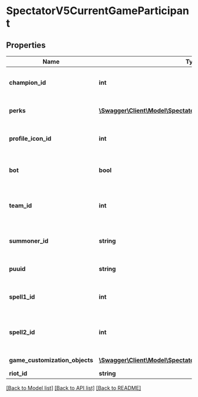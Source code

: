 # SpectatorV5CurrentGameParticipant

## Properties
Name | Type | Description | Notes
------------ | ------------- | ------------- | -------------
**champion_id** | **int** | The ID of the champion played by this participant | 
**perks** | [**\Swagger\Client\Model\SpectatorV5Perks**](SpectatorV5Perks.md) | Perks/Runes Reforged Information | [optional] 
**profile_icon_id** | **int** | The ID of the profile icon used by this participant | 
**bot** | **bool** | Flag indicating whether or not this participant is a bot | 
**team_id** | **int** | The team ID of this participant, indicating the participant&#39;s team | 
**summoner_id** | **string** | The encrypted summoner ID of this participant | 
**puuid** | **string** | The encrypted puuid of this participant | [optional] 
**spell1_id** | **int** | The ID of the first summoner spell used by this participant | 
**spell2_id** | **int** | The ID of the second summoner spell used by this participant | 
**game_customization_objects** | [**\Swagger\Client\Model\SpectatorV5GameCustomizationObject[]**](SpectatorV5GameCustomizationObject.md) | List of Game Customizations | 
**riot_id** | **string** |  | [optional] 

[[Back to Model list]](../README.md#documentation-for-models) [[Back to API list]](../README.md#documentation-for-api-endpoints) [[Back to README]](../README.md)



